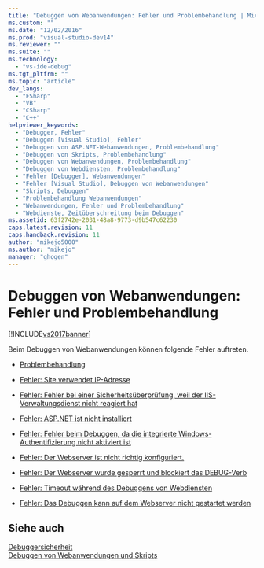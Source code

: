 ```yaml
---
title: "Debuggen von Webanwendungen: Fehler und Problembehandlung | Microsoft Docs"
ms.custom: ""
ms.date: "12/02/2016"
ms.prod: "visual-studio-dev14"
ms.reviewer: ""
ms.suite: ""
ms.technology: 
  - "vs-ide-debug"
ms.tgt_pltfrm: ""
ms.topic: "article"
dev_langs: 
  - "FSharp"
  - "VB"
  - "CSharp"
  - "C++"
helpviewer_keywords: 
  - "Debugger, Fehler"
  - "Debuggen [Visual Studio], Fehler"
  - "Debuggen von ASP.NET-Webanwendungen, Problembehandlung"
  - "Debuggen von Skripts, Problembehandlung"
  - "Debuggen von Webanwendungen, Problembehandlung"
  - "Debuggen von Webdiensten, Problembehandlung"
  - "Fehler [Debugger], Webanwendungen"
  - "Fehler [Visual Studio], Debuggen von Webanwendungen"
  - "Skripts, Debuggen"
  - "Problembehandlung Webanwendungen"
  - "Webanwendungen, Fehler und Problembehandlung"
  - "Webdienste, Zeitüberschreitung beim Debuggen"
ms.assetid: 63f2742e-2031-48a8-9773-d9b547c62230
caps.latest.revision: 11
caps.handback.revision: 11
author: "mikejo5000"
ms.author: "mikejo"
manager: "ghogen"
---
```

# Debuggen von Webanwendungen: Fehler und Problembehandlung
[!INCLUDE[vs2017banner](../code-quality/includes/vs2017banner.md)]

Beim Debuggen von Webanwendungen können folgende Fehler auftreten.  
  
-   [Problembehandlung](../debugger/debugging-web-applications-troubleshooting.md)  
  
-   [Fehler: Site verwendet IP\-Adresse](../debugger/error-site-uses-ip-address.md)  
  
-   [Fehler: Fehler bei einer Sicherheitsüberprüfung, weil der IIS\-Verwaltungsdienst nicht reagiert hat](../debugger/error-a-security-check-failed-because-the-iis-admin-service-did-not-respond.md)  
  
-   [Fehler: ASP.NET ist nicht installiert](../debugger/error-aspnet-not-installed.md)  
  
-   [Fehler: Fehler beim Debuggen, da die integrierte Windows\-Authentifizierung nicht aktiviert ist](../debugger/error-debugging-failed-because-integrated-windows-authentication-is-not-enabled.md)  
  
-   [Fehler: Der Webserver ist nicht richtig konfiguriert.](../debugger/error-the-web-server-is-not-configured-correctly.md)  
  
-   [Fehler: Der Webserver wurde gesperrt und blockiert das DEBUG\-Verb](../debugger/error-the-web-server-has-been-locked-down-and-is-blocking-the-debug-verb.md)  
  
-   [Fehler: Timeout während des Debuggens von Webdiensten](../debugger/error-timeout-while-debugging-web-services.md)  
  
-   [Fehler: Das Debuggen kann auf dem Webserver nicht gestartet werden](../debugger/error-unable-to-start-debugging-on-the-web-server.md)  
  
## Siehe auch  
 [Debuggersicherheit](../debugger/debugger-security.md)   
 [Debuggen von Webanwendungen und Skripts](../debugger/debugging-web-applications-and-script.md)